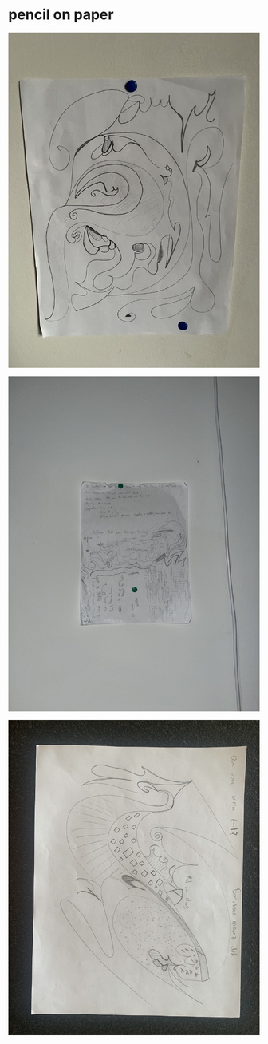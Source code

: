 # pencil on paper

![IMG_0418.jpeg](IMG_0418.jpeg)

![IMG_0548.jpeg](IMG_0548.jpeg)

![IMG_2598.jpeg](IMG_2598.jpeg)